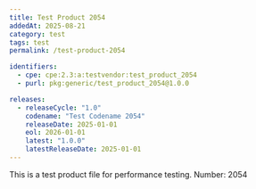 ```yaml
---
title: Test Product 2054
addedAt: 2025-08-21
category: test
tags: test
permalink: /test-product-2054

identifiers:
  - cpe: cpe:2.3:a:testvendor:test_product_2054
  - purl: pkg:generic/test_product_2054@1.0.0

releases:
  - releaseCycle: "1.0"
    codename: "Test Codename 2054"
    releaseDate: 2025-01-01
    eol: 2026-01-01
    latest: "1.0.0"
    latestReleaseDate: 2025-01-01
---
```


This is a test product file for performance testing. Number: 2054
